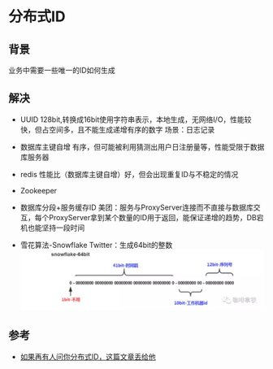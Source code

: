 # 分布式ID

## 背景

业务中需要一些唯一的ID如何生成

## 解决

- UUID
    128bit,转换成16bit使用字符串表示，本地生成，无网络I/O，性能较快，但占空间多，且不能生成递增有序的数字
    场景：日志记录

- 数据库主键自增
    有序，但可能被利用猜测出用户日注册量等，性能受限于数据库服务器

- redis
    性能比（数据库主键自增）好，但会出现重复ID与不稳定的情况

- Zookeeper

- 数据库分段+服务缓存ID
    美团：服务与ProxyServer连接而不直接与数据库交互，每个ProxyServer拿到某个数量的ID用于返回，能保证递增的趋势，DB宕机也能坚持一段时间

- 雪花算法-Snowflake
    Twitter：生成64bit的整数
    ![](assets/fenbushiID/2018-10-11-11-10-45.png)

## 参考
- [如果再有人问你分布式ID，这篇文章丢给他](https://mp.weixin.qq.com/s/KfoLFClRwDXlcTDmhCEdaQ)